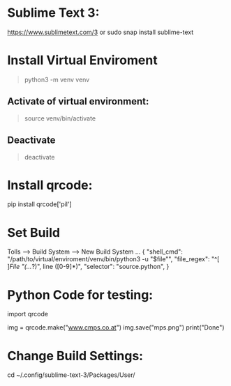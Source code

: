 # Sublime Text 3:
https://www.sublimetext.com/3
or
sudo snap install sublime-text



# Install Virtual Enviroment
>python3 -m venv venv


## Activate of virtual environment:
>source venv/bin/activate

## Deactivate
>deactivate

# Install qrcode:
pip install qrcode['pil']


# Set Build
Tolls --> Build System --> New Build System ...
{
    "shell_cmd": "/path/to/virtual/enviroment/venv/bin/python3 -u \"$file\"",
    "file_regex": "^[ ]*File \"(...*?)\", line ([0-9]*)",
    "selector": "source.python",
}


# Python Code for testing:
import qrcode

img = qrcode.make("www.cmps.co.at")
img.save("mps.png")
print("Done")


# Change Build Settings:
cd ~/.config/sublime-text-3/Packages/User/<filename>
